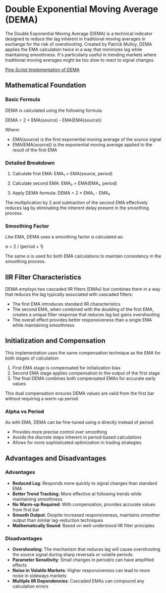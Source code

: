 # Double Exponential Moving Average (DEMA)

The Double Exponential Moving Average (DEMA) is a technical indicator designed to reduce the lag inherent in traditional moving averages in exchange for the risk of overshooting. Created by Patrick Mulloy, DEMA applies the EMA calculation twice in a way that minimizes lag while maintaining smoothness. It's particularly useful in trending markets where traditional moving averages might be too slow to react to signal changes.

[Pine Script Implementation of DEMA](https://github.com/mihakralj/pinescript/blob/main/indicators/trends/dema.pine)

## Mathematical Foundation

### Basic Formula

DEMA is calculated using the following formula:

DEMA = 2 × EMA(source) - EMA(EMA(source))

Where:
- EMA(source) is the first exponential moving average of the source signal
- EMA(EMA(source)) is the exponential moving average applied to the result of the first EMA

### Detailed Breakdown

1. Calculate first EMA:
   EMA₁ = EMA(source, period)

2. Calculate second EMA:
   EMA₂ = EMA(EMA₁, period)

3. Apply DEMA formula:
   DEMA = 2 × EMA₁ - EMA₂

The multiplication by 2 and subtraction of the second EMA effectively reduces lag by eliminating the inherent delay present in the smoothing process.

### Smoothing Factor

Like EMA, DEMA uses a smoothing factor α calculated as:

α = 2 / (period + 1)

The same α is used for both EMA calculations to maintain consistency in the smoothing process.

## IIR Filter Characteristics

DEMA employs two cascaded IIR filters (EMAs) but combines them in a way that reduces the lag typically associated with cascaded filters:

- The first EMA introduces standard IIR characteristics
- The second EMA, when combined with the doubling of the first EMA, creates a unique filter response that reduces lag but gains overshooting
- The overall effect provides better responsiveness than a single EMA while maintaining smoothness

## Initialization and Compensation

This implementation uses the same compensation technique as the EMA for both stages of calculation:

1. First EMA stage is compensated for initialization bias
2. Second EMA stage applies compensation to the output of the first stage
3. The final DEMA combines both compensated EMAs for accurate early values

This dual compensation ensures DEMA values are valid from the first bar without requiring a warm-up period.

### Alpha vs Period

As with EMA, DEMA can be fine-tuned using α directly instead of period:
- Provides more precise control over smoothing
- Avoids the discrete steps inherent in period-based calculations
- Allows for more sophisticated optimization in trading strategies

## Advantages and Disadvantages

### Advantages

- **Reduced Lag**: Responds more quickly to signal changes than standard EMA
- **Better Trend Tracking**: More effective at following trends while maintaining smoothness
- **No Warm-up Required**: With compensation, provides accurate values from first bar
- **Smooth Output**: Despite increased responsiveness, maintains smoother output than similar lag-reduction techniques
- **Mathematically Sound**: Based on well-understood IIR filter principles

### Disadvantages

- **Overshooting**: The mechanism that reduces lag will cause overshooting the source signal during sharp reversals or volatile periods.
- **Parameter Sensitivity**: Small changes in period/α can have amplified effects
- **Noise in Volatile Markets**: Higher responsiveness can lead to more noise in sideways markets
- **Multiple IIR Dependencies**: Cascaded EMAs can compound any calculation errors
